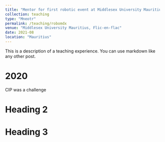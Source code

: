 ```yaml
---
title: "Mentor for first robotic event at Middlesex University Mauritius"
collection: teaching
type: "Mneotr"
permalink: /teaching/robomdx
venue: "Middlesex University Mauritius, Flic-en-flac"
date: 2021-08
location: "Mauritius"
---
```

This is a description of a teaching experience. You can use markdown like any other post.

2020
======
CIP was a challenge 

Heading 2
======

Heading 3
======